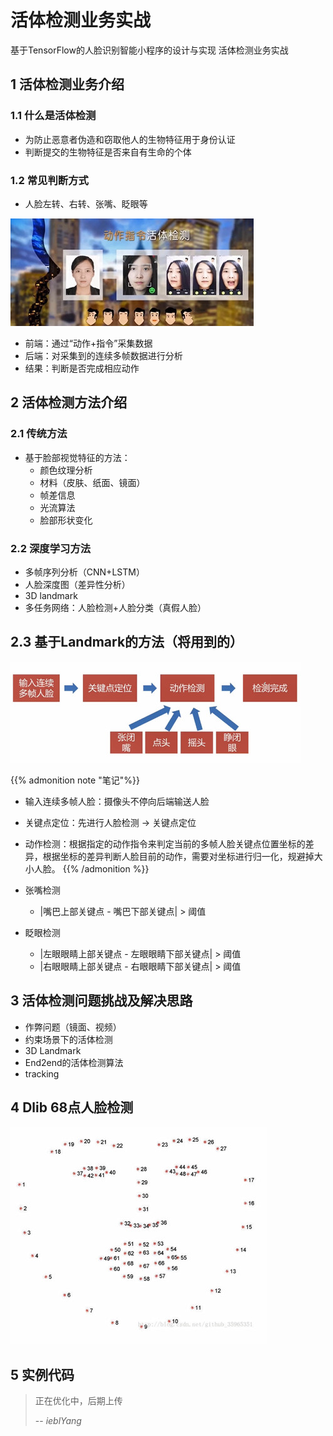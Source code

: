 # 活体检测业务实战


基于TensorFlow的人脸识别智能小程序的设计与实现 活体检测业务实战

<!--more-->

## 1 活体检测业务介绍

### 1.1 什么是活体检测

* 为防止恶意者伪造和窃取他人的生物特征用于身份认证
* 判断提交的生物特征是否来自有生命的个体

### 1.2 常见判断方式

* 人脸左转、右转、张嘴、眨眼等  

![Minion](/images/face/face11/1.jpg)

* 前端：通过“动作+指令”采集数据
* 后端：对采集到的连续多帧数据进行分析
* 结果：判断是否完成相应动作

## 2 活体检测方法介绍

### 2.1 传统方法

* 基于脸部视觉特征的方法：
	* 颜色纹理分析
	* 材料（皮肤、纸面、镜面）
	* 帧差信息
	* 光流算法
	* 脸部形状变化

### 2.2 深度学习方法

* 多帧序列分析（CNN+LSTM）
* 人脸深度图（差异性分析）
* 3D landmark
* 多任务网络：人脸检测+人脸分类（真假人脸）

## 2.3 基于Landmark的方法（将用到的）

![Minion](/images/face/face11/2.jpg)

{{% admonition note "笔记"%}}
* 输入连续多帧人脸：摄像头不停向后端输送人脸
* 关键点定位：先进行人脸检测 -> 关键点定位
* 动作检测：根据指定的动作指令来判定当前的多帧人脸关键点位置坐标的差异，根据坐标的差异判断人脸目前的动作，需要对坐标进行归一化，规避掉大小人脸。
{{% /admonition %}}

* 张嘴检测
	* |嘴巴上部关键点 - 嘴巴下部关键点| > 阈值

* 眨眼检测
	* |左眼眼睛上部关键点 - 左眼眼睛下部关键点| > 阈值
	* |右眼眼睛上部关键点 - 右眼眼睛下部关键点| > 阈值

## 3 活体检测问题挑战及解决思路

* 作弊问题（镜面、视频）
* 约束场景下的活体检测
* 3D Landmark
* End2end的活体检测算法
* tracking

## 4 Dlib 68点人脸检测

![Minion](/images/face/face11/3.jpg)

## 5 实例代码

>
>正在优化中，后期上传
>
> -- _ieblYang_

